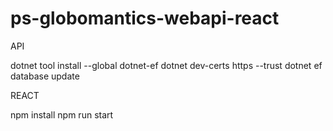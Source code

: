 # ps-globomantics-webapi-react
 API
 
 dotnet tool install --global dotnet-ef
 dotnet dev-certs https --trust
 dotnet ef database update
 
 REACT
 
 npm install
 npm run start
